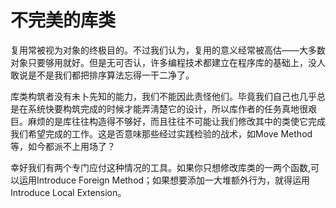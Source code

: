 # 不完美的库类

复用常被视为对象的终极目的。不过我们认为，复用的意义经常被高估——大多数对象只要够用就好。但是无可否认，许多编程技术都建立在程序库的基础上，没人敢说是不是我们都把排序算法忘得一干二净了。

库类构筑者没有未卜先知的能力，我们不能因此责怪他们。毕竟我们自己也几乎总是在系统快要构筑完成的时候才能弄淸楚它的设计，所以库作者的任务真地很艰巨。麻烦的是库往往构造得不够好，而且往往不可能让我们修改其中的类使它完成我们希望完成的工作。这是否意味那些经过实践检验的战术，如Move Method等，如今都派不上用场了？

幸好我们有两个专门应付这种情况的工具。如果你只想修改库类的一两个函数,可以运用Introduce Foreign Method；如果想要添加一大堆额外行为，就得运用Introduce Local Extension。
